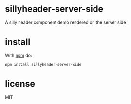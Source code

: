 # sillyheader-server-side

A silly header component demo rendered on the server side

# install

With [npm](https://npmjs.org) do:

```
npm install sillyheader-server-side
```

# license

MIT
